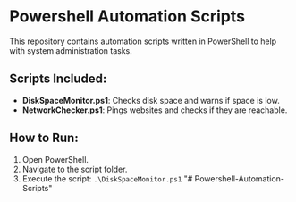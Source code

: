 # Powershell Automation Scripts

This repository contains automation scripts written in PowerShell to help with system administration tasks.

## Scripts Included:
- **DiskSpaceMonitor.ps1**: Checks disk space and warns if space is low.
- **NetworkChecker.ps1**: Pings websites and checks if they are reachable.

## How to Run:
1. Open PowerShell.
2. Navigate to the script folder.
3. Execute the script: `.\DiskSpaceMonitor.ps1`
"# Powershell-Automation-Scripts" 
